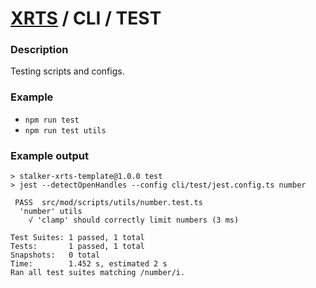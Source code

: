 # [XRTS](../../) / CLI / TEST

### Description

Testing scripts and configs.

### Example

- `npm run test`
- `npm run test utils`

### Example output

```text
> stalker-xrts-template@1.0.0 test
> jest --detectOpenHandles --config cli/test/jest.config.ts number

 PASS  src/mod/scripts/utils/number.test.ts
  'number' utils
    √ 'clamp' should correctly limit numbers (3 ms)

Test Suites: 1 passed, 1 total
Tests:       1 passed, 1 total
Snapshots:   0 total
Time:        1.452 s, estimated 2 s
Ran all test suites matching /number/i.
```
